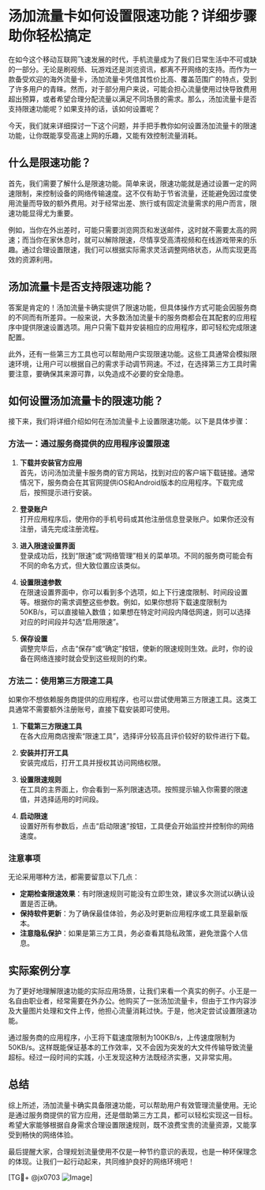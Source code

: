 # 汤加流量卡如何设置限速功能？详细步骤助你轻松搞定

在如今这个移动互联网飞速发展的时代，手机流量成为了我们日常生活中不可或缺的一部分。无论是刷视频、玩游戏还是浏览资讯，都离不开网络的支持。而作为一款备受欢迎的海外流量卡，汤加流量卡凭借其性价比高、覆盖范围广的特点，受到了许多用户的青睐。然而，对于部分用户来说，可能会担心流量使用过快导致费用超出预算，或者希望合理分配流量以满足不同场景的需求。那么，汤加流量卡是否支持限速功能呢？如果支持的话，该如何设置呢？

今天，我们就来详细探讨一下这个问题，并手把手教你如何设置汤加流量卡的限速功能，让你既能享受高速上网的乐趣，又能有效控制流量消耗。

## 什么是限速功能？

首先，我们需要了解什么是限速功能。简单来说，限速功能就是通过设置一定的网速限制，来控制设备的网络传输速度。这不仅有助于节省流量，还能避免因过度使用流量而导致的额外费用。对于经常出差、旅行或有固定流量需求的用户而言，限速功能显得尤为重要。

例如，当你在外出差时，可能只需要浏览网页和发送邮件，这时就不需要太高的网速；而当你在家休息时，就可以解除限速，尽情享受高清视频和在线游戏带来的乐趣。通过合理设置限速，我们可以根据实际需求灵活调整网络状态，从而实现更高效的资源利用。

## 汤加流量卡是否支持限速功能？

答案是肯定的！汤加流量卡确实提供了限速功能，但具体操作方式可能会因服务商的不同而有所差异。一般来说，大多数汤加流量卡的服务商都会在其配套的应用程序中提供限速设置选项。用户只需下载并安装相应的应用程序，即可轻松完成限速配置。

此外，还有一些第三方工具也可以帮助用户实现限速功能。这些工具通常会模拟限速环境，让用户可以根据自己的需求手动调节网速。不过，在选择第三方工具时需要注意，要确保其来源可靠，以免造成不必要的安全隐患。

## 如何设置汤加流量卡的限速功能？

接下来，我们将详细介绍如何在汤加流量卡上设置限速功能。以下是具体步骤：

### 方法一：通过服务商提供的应用程序设置限速

1. **下载并安装官方应用**  
   首先，访问汤加流量卡服务商的官方网站，找到对应的客户端下载链接。通常情况下，服务商会在其官网提供iOS和Android版本的应用程序。下载完成后，按照提示进行安装。

2. **登录账户**  
   打开应用程序后，使用你的手机号码或其他注册信息登录账户。如果你还没有注册，请先完成注册流程。

3. **进入限速设置界面**  
   登录成功后，找到“限速”或“网络管理”相关的菜单项。不同的服务商可能会有不同的命名方式，但大致位置应该类似。

4. **设置限速参数**  
   在限速设置界面中，你可以看到多个选项，如上下行速度限制、时间段设置等。根据你的需求调整这些参数。例如，如果你想将下载速度限制为50KB/s，可以直接输入数值；如果想在特定时间段内降低网速，则可以选择对应的时间段并勾选“启用限速”。

5. **保存设置**  
   调整完毕后，点击“保存”或“确定”按钮，使新的限速规则生效。此时，你的设备在网络连接时就会受到这些规则的约束。

### 方法二：使用第三方限速工具

如果你不想依赖服务商提供的应用程序，也可以尝试使用第三方限速工具。这类工具通常不需要额外注册账号，直接下载安装即可使用。

1. **下载第三方限速工具**  
   在各大应用商店搜索“限速工具”，选择评分较高且评价较好的软件进行下载。

2. **安装并打开工具**  
   安装完成后，打开工具并授权其访问网络权限。

3. **设置限速规则**  
   在工具的主界面上，你会看到一系列限速选项。按照提示输入你需要的限速值，并选择适用的时间段。

4. **启动限速**  
   设置好所有参数后，点击“启动限速”按钮，工具便会开始监控并控制你的网络速度。

### 注意事项

无论采用哪种方法，都需要留意以下几点：
- **定期检查限速效果**：有时限速规则可能没有立即生效，建议多次测试以确认设置是否正确。
- **保持软件更新**：为了确保最佳体验，务必及时更新应用程序或工具至最新版本。
- **注意隐私保护**：如果是第三方工具，务必查看其隐私政策，避免泄露个人信息。

## 实际案例分享

为了更好地理解限速功能的实际应用场景，让我们来看一个真实的例子。小王是一名自由职业者，经常需要在外办公。他购买了一张汤加流量卡，但由于工作内容涉及大量图片处理和文件上传，他担心流量消耗过快。于是，他决定尝试设置限速功能。

通过服务商的应用程序，小王将下载速度限制为100KB/s，上传速度限制为50KB/s。这样既能保证基本的工作效率，又不会因为突发的大文件传输导致流量超标。经过一段时间的实践，小王发现这种方法既经济实惠，又非常实用。

## 总结

综上所述，汤加流量卡确实具备限速功能，可以帮助用户有效管理流量使用。无论是通过服务商提供的官方应用，还是借助第三方工具，都可以轻松实现这一目标。希望大家能够根据自身需求合理设置限速规则，既不浪费宝贵的流量资源，又能享受到畅快的网络体验。

最后提醒大家，合理规划流量使用不仅是一种节约意识的表现，也是一种环保理念的体现。让我们一起行动起来，共同维护良好的网络环境吧！

[TG💪+ @jx0703 ![Image](https://github.com/user-attachments/assets/dbca1d08-cadb-493c-b0ec-ad6f7a83f270)]